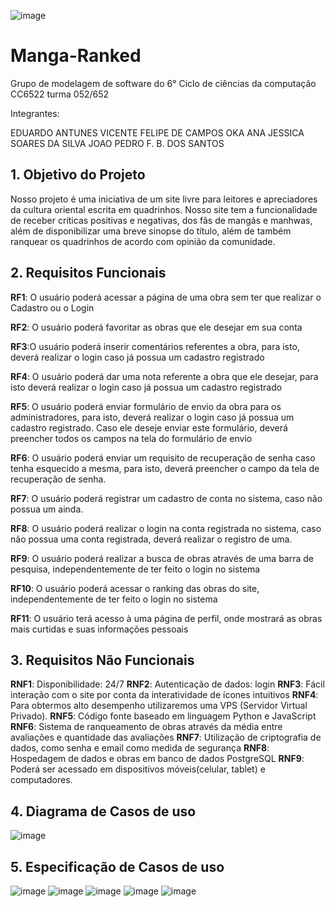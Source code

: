 ![image](https://github.com/EduardoAVicente/Manga-Ranked/assets/97367813/3e883716-650b-45dd-844d-989cf04f0096)


# Manga-Ranked
Grupo de modelagem de software do 6° Ciclo de ciências da computação CC6522 turma 052/652

Integrantes:

EDUARDO ANTUNES VICENTE 
FELIPE DE CAMPOS OKA
ANA JESSICA SOARES DA SILVA
JOAO PEDRO F. B. DOS SANTOS


## 1.	Objetivo do Projeto
Nosso projeto é uma iniciativa de um site livre para leitores e apreciadores da cultura oriental escrita em quadrinhos. Nosso site tem a funcionalidade de receber críticas positivas e negativas, dos fãs de mangás e manhwas, além de disponibilizar uma breve sinopse do título, além de também ranquear os quadrinhos de acordo com opinião da comunidade.

## 2.	Requisitos Funcionais
**RF1**: O usuário poderá acessar a página de uma obra sem ter que realizar o Cadastro ou o Login

**RF2**: O usuário poderá favoritar as obras que ele desejar em sua conta

**RF3**:O usuário poderá inserir comentários referentes a obra, para isto, deverá realizar o login caso já possua um cadastro registrado

**RF4**: O usuário poderá dar uma nota referente a obra que ele desejar, para isto deverá realizar o login caso já possua um cadastro registrado

**RF5**: O usuário poderá enviar formulário de envio da obra para os administradores, para isto, deverá realizar o login caso já possua um cadastro registrado. Caso ele deseje enviar este formulário, deverá preencher todos os campos na tela do formulário de envio

**RF6**: O usuário poderá enviar um requisito de recuperação de senha caso tenha esquecido a mesma, para isto, deverá preencher o campo da tela de recuperação de senha.

**RF7**: O usuário poderá registrar um cadastro de conta no sistema, caso não possua um ainda.

**RF8**: O usuário poderá realizar o login na conta registrada no sistema, caso não possua uma conta registrada, deverá realizar o registro de uma.

**RF9**: O usuário poderá realizar a busca de obras através de uma barra de pesquisa, independentemente de ter feito o login no sistema

**RF10**: O usuário poderá acessar o ranking das obras do site, independentemente de ter feito o login no sistema

**RF11**: O usuário terá acesso à uma página de perfil, onde mostrará as obras mais curtidas e suas informações pessoais

## 3.	Requisitos Não Funcionais
**RNF1**: Disponibilidade: 24/7
**RNF2**: Autenticação de dados: login
**RNF3**: Fácil interação com o site por conta da interatividade de ícones intuitivos
**RNF4**: Para obtermos alto desempenho utilizaremos uma VPS (Servidor Virtual Privado).
**RNF5**: Código fonte baseado em linguagem Python e JavaScript
**RNF6**: Sistema de ranqueamento de obras através da média entre avaliações e quantidade das avaliações
**RNF7**: Utilização de criptografia de dados, como senha e email como medida de segurança
**RNF8**: Hospedagem de dados e obras em banco de dados PostgreSQL
**RNF9**: Poderá ser acessado em dispositivos móveis(celular, tablet) e computadores.

## 4.	Diagrama de Casos de uso
 
![image](https://github.com/EduardoAVicente/Manga-Ranked/assets/92233185/dabe0902-6b52-4127-baa6-ea550cd33c66)


## 5.	Especificação de Casos de uso
![image](https://github.com/EduardoAVicente/Manga-Ranked/assets/92233185/fce14228-7902-4d6b-9aa2-9bee116913bc)
![image](https://github.com/EduardoAVicente/Manga-Ranked/assets/92233185/86c768e8-e983-4c9e-b6a3-d5626dd18cb9)
![image](https://github.com/EduardoAVicente/Manga-Ranked/assets/92233185/045b9fc3-1839-417f-9dc3-f440e1f4b77a)
![image](https://github.com/EduardoAVicente/Manga-Ranked/assets/92233185/2e04b8b2-76a6-4fc7-b6fa-2bdc0397d5f3)
![image](https://github.com/EduardoAVicente/Manga-Ranked/assets/92233185/16b72bb4-98f1-428c-b1d7-8334ddf5aed1)


